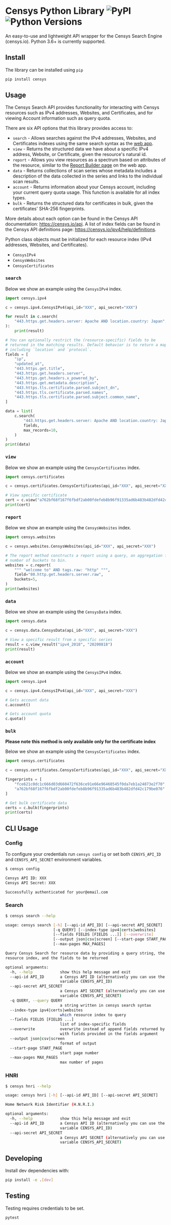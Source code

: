 # Censys Python Library ![PyPI](https://img.shields.io/pypi/v/censys) ![Python Versions](https://img.shields.io/pypi/pyversions/censys)

An easy-to-use and lightweight API wrapper for the Censys Search Engine (censys.io). Python 3.6+ is currently supported.

## Install

The library can be installed using `pip`

```bash
pip install censys
```

## Usage

The Censys Search API provides functionality for interacting with Censys resources such as IPv4 addresses, Websites, and Certificates, and for viewing Account information such as query quota.

There are six API options that this library provides access to:

- `search` - Allows searches against the IPv4 addresses, Websites, and Certificates indexes using the same search syntax as the [web app](https://censys.io/ipv4).
- `view` - Returns the structured data we have about a specific IPv4 address, Website, or Certificate, given the resource's natural id.
- `report` - Allows you view resources as a spectrum based on attributes of the resource, similar to the [Report Builder page](https://censys.io/ipv4/report) on the web app.
- `data` - Returns collections of scan series whose metadata includes a description of the data collected in the series and links to the individual scan results.
- `account` - Returns information about your Censys account, including your current query quota usage. This function is available for all index types.
- `bulk` - Returns the structured data for certificates in bulk, given the certificates' SHA-256 fingerprints.

More details about each option can be found in the Censys API documentation: <https://censys.io/api>.
A list of index fields can be found in the Censys API definitions page: <https://censys.io/ipv4/help/definitions>.

Python class objects must be initialized for each resource index (IPv4 addresses, Websites, and Certificates).

- `CensysIPv4`
- `CensysWebsites`
- `CensysCertificates`

### `search`

Below we show an example using the `CensysIPv4` index.

```python
import censys.ipv4

c = censys.ipv4.CensysIPv4(api_id="XXX", api_secret="XXX")

for result in c.search(
    "443.https.get.headers.server: Apache AND location.country: Japan", max_records=10
):
    print(result)

# You can optionally restrict the (resource-specific) fields to be
# returned in the matching results. Default behavior is to return a map
# including `location` and `protocol`.
fields = [
    "ip",
    "updated_at",
    "443.https.get.title",
    "443.https.get.headers.server",
    "443.https.get.headers.x_powered_by",
    "443.https.get.metadata.description",
    "443.https.tls.certificate.parsed.subject_dn",
    "443.https.tls.certificate.parsed.names",
    "443.https.tls.certificate.parsed.subject.common_name",
]

data = list(
    c.search(
        "443.https.get.headers.server: Apache AND location.country: Japan",
        fields,
        max_records=10,
    )
)
print(data)
```

### `view`

Below we show an example using the `CensysCertificates` index.

```python
import censys.certificates

c = censys.certificates.CensysCertificates(api_id="XXX", api_secret="XXX")

# View specific certificate
cert = c.view("a762bf68f167f6fbdf2ab00fdefeb8b96f91335ad6b483b482dfd42c179be076")
print(cert)
```

### `report`

Below we show an example using the `CensysWebsites` index.

```python
import censys.websites

c = censys.websites.CensysWebsites(api_id="XXX", api_secret="XXX")

# The report method constructs a report using a query, an aggregation field, and the
# number of buckets to bin.
websites = c.report(
    """ "welcome to" AND tags.raw: "http" """,
    field="80.http.get.headers.server.raw",
    buckets=5,
)
print(websites)
```

### `data`

Below we show an example using the `CensysData` index.

```python
import censys.data

c = censys.data.CensysData(api_id="XXX", api_secret="XXX")

# View a specific result from a specific series
result = c.view_result("ipv4_2018", "20200818")
print(result)
```

### `account`

Below we show an example using the `CensysIPv4` index.

```python
import censys.ipv4

c = censys.ipv4.CensysIPv4(api_id="XXX", api_secret="XXX")

# Gets account data
c.account()

# Gets account quota
c.quota()
```

### `bulk`

**Please note this method is only available only for the certificate index**

Below we show an example using the `CensysCertificates` index.

```python
import censys.certificates

c = censys.certificates.CensysCertificates(api_id="XXX", api_secret="XXX")

fingerprints = [
    "fce621c0dc1c666d03d660472f636ce91e66e96460545f0da7eb1a24873e2f70",
    "a762bf68f167f6fbdf2ab00fdefeb8b96f91335ad6b483b482dfd42c179be076"
]

# Get bulk certificate data
certs = c.bulk(fingerprints)
print(certs)
```

## CLI Usage

### Config

To configure your credentials run `censys config` or set both `CENSYS_API_ID` and `CENSYS_API_SECRET` environment variables.

```bash
$ censys config

Censys API ID: XXX
Censys API Secret: XXX

Successfully authenticated for your@email.com
```

### Search

```bash
$ censys search --help

usage: censys search [-h] [--api-id API_ID] [--api-secret API_SECRET]
                     [-q QUERY] [--index-type ipv4|certs|websites]
                     [--fields FIELDS [FIELDS ...]] [--overwrite]
                     [--output json|csv|screen] [--start-page START_PAGE]
                     [--max-pages MAX_PAGES]

Query Censys Search for resource data by providing a query string, the
resource index, and the fields to be returned

optional arguments:
  -h, --help            show this help message and exit
  --api-id API_ID       a Censys API ID (alternatively you can use the env
                        variable CENSYS_API_ID)
  --api-secret API_SECRET
                        a Censys API SECRET (alternatively you can use the env
                        variable CENSYS_API_SECRET)
  -q QUERY, --query QUERY
                        a string written in censys search syntax
  --index-type ipv4|certs|websites
                        which resource index to query
  --fields FIELDS [FIELDS ...]
                        list of index-specific fields
  --overwrite           overwrite instead of append fields returned by default
                        with fields provided in the fields argument
  --output json|csv|screen
                        format of output
  --start-page START_PAGE
                        start page number
  --max-pages MAX_PAGES
                        max number of pages
```

### HNRI

```bash
$ censys hnri --help

usage: censys hnri [-h] [--api-id API_ID] [--api-secret API_SECRET]

Home Network Risk Identifier (H.N.R.I.)

optional arguments:
  -h, --help            show this help message and exit
  --api-id API_ID       a Censys API ID (alternatively you can use the env
                        variable CENSYS_API_ID)
  --api-secret API_SECRET
                        a Censys API SECRET (alternatively you can use the env
                        variable CENSYS_API_SECRET)
```

## Developing

Install dev dependencies with:

```bash
pip install -e .[dev]
```

## Testing

Testing requires credentials to be set.

```bash
pytest
```
